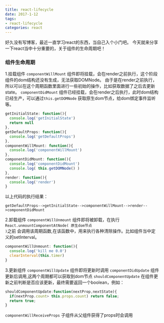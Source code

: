 ```yaml
---
title: react-lifecycle
date: 2017-1-12
tags:
- react-lifecycle
categories: react
---
```


好久没有写博客，最近一直学习react的东西，当自己入个小门吧。
今天就来分享一下react当中十分重要的，关于组件的生命周期吧！

### 组件生命周期
1.挂载组件
<code>componentWillMount</code> 组件即将挂载，会在render之前执行，这个阶段组件的dom结构还没有生成，无法获取DOMNode。
由于是在render之前执行，所以可以在这个周期函数里面进行一些初始的操作，比如获取数据了之后去更新state。
<code>componentDidMount</code> 组件已经挂载，会在render之后执行，此时dom结构已经生产，可以通过<code>this.getDOMNode</code>
获取原生dom节点，给dom绑定事件监听等。
```javascript
getInitialState: function(){
  console.log('getInitialState')
  return null
},
getDefaultProps: function(){
  console.log('getDefaultProps')
},
componentWillMount: function(){
  console.log('componentWillMount')
},
componentDidMount: function(){
  console.log('componentDidMount')
  console.log( this.getDOMNode() )
},
render: function(){
  console.log('render')
}
```
以上代码的执行结果：
```
getDefaultProps-->getInitialState-->componentWillMount-->render-->componentDidMount
```

2.卸载组件
<code>componentWillUnmount</code> 组件即将被卸载，在执行<code>React.unmountComponentAtNode( 原生dom节点 )</code>之前
会调用该周期函数,在该函数中，用来执行各种清除操作。比如组件当中定义的setInterval。
```javascript
componentWillUnmount: function(){
  console.log('kill me 0.0')
  clearInterval(this.timer)
}
```

3.更新组件
<code>componentWillUpdate</code> 组件即将更新时调用
<code>componentDidUpdate</code> 组件更新后调用,这两个周期都可以获取到dom节点
<code>shouldComponentUpdate</code> 在组件更新之前判断是否应该更新，最终需要返回一个boolean，例如：
```javascript
shouldComponentUpdate:function(nextProp,nextState){
  if(nextProp.count> this.props.count) return false;
  return true;
}
```
<code>componentWillReceiveProps</code> 子组件从父组件获得了props时会调用




